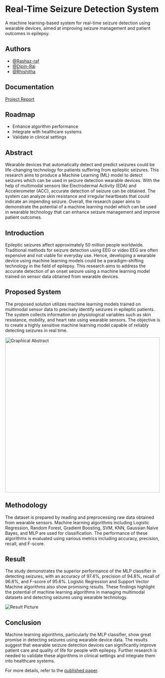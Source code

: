 # Real-Time Seizure Detection System

A machine learning-based system for real-time seizure detection using wearable devices, aimed at improving seizure management and patient outcomes in epilepsy.

## Authors
- [@Rashaz-raf](https://github.com/Rashaz-raf)
- [@Dipin-Raj](https://github.com/Dipin-Raj)
- [@Rhishitha](https://github.com/rishi7736)

## Documentation

[Project Report](https://github.com/Dipin-Raj/Real_Time_Seizure_Detection/files/15225291/PROJECT_REPORT.pdf)

## Roadmap

- Enhance algorithm performance
- Integrate with healthcare systems
- Validate in clinical settings

## Abstract

Wearable devices that automatically detect and predict seizures could be life-changing technology for patients suffering from epileptic seizures. This research aims to produce a Machine Learning (ML) model to detect seizures which can be used in seizure detection wearable devices. With the help of multimodal sensors like Electrodermal Activity (EDA) and Accelerometer (ACC), accurate detection of seizure can be obtained. The system can analyze skin resistance and irregular heartbeats that could indicate an impending seizure. Overall, the research paper aims to demonstrate the potential of a machine learning model which can be used in wearable technology that can enhance seizure management and improve patient outcomes.

## Introduction

Epileptic seizures affect approximately 50 million people worldwide. Traditional methods for seizure detection using EEG or video EEG are often expensive and not viable for everyday use. Hence, developing a wearable device using machine learning models could be a paradigm-shifting technology in the field of epilepsy. This research aims to address the accurate detection of an onset seizure using a machine learning model trained on sensor data obtained from wearable devices.

## Proposed System

The proposed solution utilizes machine learning models trained on multimodal sensor data to precisely identify seizures in epileptic patients. The system collects information on physiological variables such as skin resistance, mobility, and heart rate using wearable sensors. The objective is to create a highly sensitive machine learning model capable of reliably detecting seizures in real time.

<img src="https://github.com/Dipin-Raj/Real_Time_Seizure_Detection/assets/124481530/7f41243f-c4da-4824-9dde-5303cc94de14" alt="Graphical Abstract" width="500"/>

## Methodology

The dataset is prepared by reading and preprocessing raw data obtained from wearable sensors. Machine learning algorithms including Logistic Regression, Random Forest, Gradient Boosting, SVM, KNN, Gaussian Naive Bayes, and MLP are used for classification. The performance of these algorithms is evaluated using various metrics including accuracy, precision, recall, and F-score.

## Result

The study demonstrates the superior performance of the MLP classifier in detecting seizures, with an accuracy of 97.4%, precision of 94.8%, recall of 96.8%, and F-score of 95.6%. Logistic Regression and Support Vector Machine algorithms also show promising results. These findings highlight the potential of machine learning algorithms in managing multimodal datasets and detecting seizures using wearable technology.

![Result Picture](https://github.com/Dipin-Raj/Real_Time_Seizure_Detection/assets/124481530/14f34d21-83b5-463d-ab1c-d6eca4af4a8a)

## Conclusion

Machine learning algorithms, particularly the MLP classifier, show great promise in detecting seizures using wearable device data. The results suggest that wearable seizure detection devices can significantly improve patient care and quality of life for people with epilepsy. Further research is needed to validate these algorithms in clinical settings and integrate them into healthcare systems.

For more details, refer to the [published paper](https://ieeexplore.ieee.org/abstract/document/10334977).
